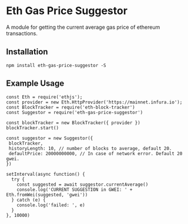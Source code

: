 # Eth Gas Price Suggestor

A module for getting the current average gas price of ethereum transactions.

## Installation

`npm install eth-gas-price-suggestor -S`

## Example Usage

```
const Eth = require('ethjs');
const provider = new Eth.HttpProvider('https://mainnet.infura.io');
const BlockTracker = require('eth-block-tracker')
const Suggestor = require('eth-gas-price-suggestor')

const blockTracker = new BlockTracker({ provider })
blockTracker.start()

const suggestor = new Suggestor({
 blockTracker,
 historyLength: 10, // number of blocks to average, default 20.
 defaultPrice: 20000000000, // In case of network error. Default 20 gwei.
})

setInterval(async function() {
  try {
    const suggested = await suggestor.currentAverage()
    console.log('CURRENT SUGGESTION in GWEI: ' + Eth.fromWei(suggested, 'gwei'))
  } catch (e) {
    console.log('failed: ', e)
  }
}, 10000)

```
